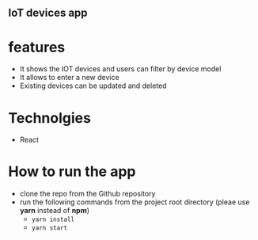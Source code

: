 ## IoT devices app 

# features 

* It shows the IOT devices and users can filter by device model
* It allows to enter a new device
* Existing devices can be updated and deleted 

# Technolgies
* React

# How to run the app
* clone the repo from the Github repository
* run the following commands from the project root directory (pleae use **yarn** instead of **npm**)
    * `yarn install` 
    * `yarn start`
